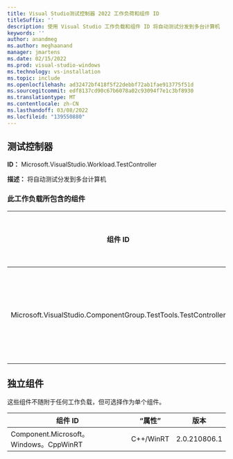 ```yaml
---
title: Visual Studio测试控制器 2022 工作负荷和组件 ID
titleSuffix: ''
description: 使用 Visual Studio 工作负载和组件 ID 将自动测试分发到多台计算机
keywords: ''
author: anandmeg
ms.author: meghaanand
manager: jmartens
ms.date: 02/15/2022
ms.prod: visual-studio-windows
ms.technology: vs-installation
ms.topic: include
ms.openlocfilehash: ad32472bf418f5f22debbf72ab1fae913775f51d
ms.sourcegitcommit: edf8137cd90c67b6078a02c93094f7e1c3bf8930
ms.translationtype: MT
ms.contentlocale: zh-CN
ms.lasthandoff: 03/08/2022
ms.locfileid: "139550880"
---
```

## <a name="test-controller"></a>测试控制器

**ID：** Microsoft.VisualStudio.Workload.TestController

**描述：** 将自动测试分发到多台计算机

### <a name="components-included-by-this-workload"></a>此工作负载所包含的组件

组件 ID | “属性” | Version | 依赖项类型
--- | --- | --- | ---
Microsoft.VisualStudio.ComponentGroup.TestTools.TestController | 测试控制器核心功能 | 17.1.32112.364 | 必需

## <a name="unaffiliated-components"></a>独立组件

这些组件不随附于任何工作负载，但可选择作为单个组件。

组件 ID | “属性” | 版本
--- | --- | ---
Component.Microsoft。Windows。CppWinRT | C++/WinRT | 2.0.210806.1
